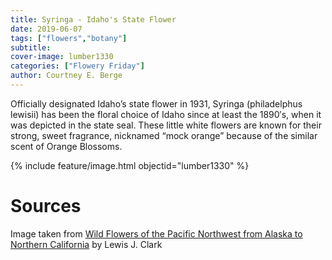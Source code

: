 ```yaml
---
title: Syringa - Idaho's State Flower
date: 2019-06-07
tags: ["flowers","botany"]
subtitle: 
cover-image: lumber1330
categories: ["Flowery Friday"]
author: Courtney E. Berge
---
```


Officially designated Idaho’s state flower in 1931, Syringa (philadelphus lewisii) has been the floral choice of Idaho since at least the 1890′s, when it was depicted in the state seal. These little white flowers are known for their strong, sweet fragrance, nicknamed “mock orange” because of the similar scent of Orange Blossoms.

{% include feature/image.html objectid="lumber1330" %}

# Sources

Image taken from [Wild Flowers of the Pacific Northwest from Alaska to Northern California](https://alliance-primo.hosted.exlibrisgroup.com/permalink/f/m1uotc/CP71115987720001451) by Lewis J. Clark